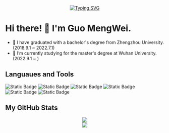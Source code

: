 <div align="center">
<a href="https://git.io/typing-svg"><img src="https://readme-typing-svg.herokuapp.com?font=Fira+Code&size=28&pause=1000&color=F549F7&repeat=false&width=435&lines=%E6%B5%81%E6%B0%B4%E4%B8%8D%E4%BA%89%E5%85%88%EF%BC%8C%E4%BA%89%E7%9A%84%E6%98%AF%E6%BB%94%E6%BB%94%E4%B8%8D%E7%BB%9D" alt="Typing SVG" /></a>
</div>

# Hi there! 👋 I'm Guo MengWei. 
- 🌱 I have graduated with a bachelor's degree from Zhengzhou University.(2018.9.1 ~ 2022.7.1)
- 🤔 I’m currently studying for the master's degree at Wuhan University.(2022.9.1 ~ )
## Languaues and Tools
<span > 
  <img alt="Static Badge" src="https://img.shields.io/badge/C%2FC%2B%2B-red?logo=C%2B%2B">
  <img alt="Static Badge" src="https://img.shields.io/badge/python3-blue?logo=python&logoColor=white">
  <img alt="Static Badge" src="https://img.shields.io/badge/MATLAB-orange">
  <img alt="Static Badge" src="https://img.shields.io/badge/Visual_Studio_Code-007ACC?style=flat-square&logo=Visual-Studio-Code&logoColor=white">
  <img alt="Static Badge" src="https://img.shields.io/badge/CMake-gray?logo=CMake">
  <img alt="Static Badge" src="https://img.shields.io/badge/Git-F05032?style=flat-square&logo=Git&logoColor=white">   
</span>


## My GitHub Stats
<div align="center">
  <img src="https://github-readme-stats.vercel.app/api?username=AsceticOfLife&show_icons=true&theme=transparent" /> 
</div>

<div align="center">
  <img src="https://github-readme-stats.vercel.app/api/top-langs/?username=AsceticOfLife&layout=compact&langs_count=6&text_color=000&icon_color=fff&theme=graywhite" />
</div>


<!--
**AsceticOfLife/AsceticOfLife** is a ✨ _special_ ✨ repository because its `README.md` (this file) appears on your GitHub profile.

Here are some ideas to get you started:

- 🔭 I’m currently working on ...
- 🌱 I’m currently learning ...
- 👯 I’m looking to collaborate on ...
- 🤔 I’m looking for help with ...
- 💬 Ask me about ...
- 📫 How to reach me: ...
- 😄 Pronouns: ...
- ⚡ Fun fact: ...
-->
